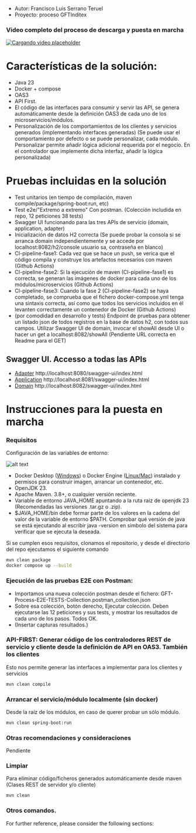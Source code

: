 [//]: # (- METADATOS: //TODO: Añadir más elegantemente   )
- Autor: Francisco Luis Serrano Teruel
- Proyecto: proceso GFTInditex


### Video completo del proceso de descarga y puesta en marcha
[![Cargando video placeholder](http://img.youtube.com/vi/bjlFMKprzbE/0.jpg)](http://www.youtube.com/watch?v=bjlFMKprzbE)

# Características de la solución:
* Java 23
* Docker + compose
* OAS3
* API First.
* El código de las interfaces para consumir y servir las API, se genera automáticamente desde la definición OAS3 de cada uno de los microservicios/módulos.
* Personalización de los comportamientos de los clientes y servicios generados (implementando interfaces generadas) (Se puede usar el comportamiento por defecto o se puede personalizar, cada módulo. Personalizar permite añadir lógica adicional requerida por el negocio. En el controlador que implemente dicha interfaz, añadir la lógica personalizada)

# Pruebas incluidas en la solución
* Test unitarios (en tiempo de compilación, maven compile/package/spring-boot:run, etc)
* Test e2e/"Extremo a extremo" Con postman. (Colección includida en repo, 12 peticiones 38 tests)
* Swagger UI funcionando para las tres APIs de servicio (domain, application, adapter)
* Inicialización de datos H2 correcta (Se puede probar la consola si se arranca domain independientemente y se accede por localhost:8082/h2/console usuario sa, contraseña en blanco)
* CI-pipeline-fase1: Cada vez que se hace un push, se verica que el código compila y construye los artefactos necesarios con maven (Github Actions)
* CI-pipeline-fase2: Si la ejecución de maven (CI-pipeline-fase1) es correcta, se generan las imágenes de docker para cada uno de los módulos/microservicios  (Github Actions)
* CI-pipeline-fase3: Cuando la fase 2 (CI-pipeline-fase2) se haya completado, se comprueba que el fichero docker-compose.yml tenga una sintaxis correcta, así como que todos los servicios incluidos en él levanten correctamente un contenedor de Docker  (Github Actions)
* (por comodidad en desarrollo y tests) Endpoint de pruebas para obtener un listado json de todos registros en la base de datos h2, con todos sus campos. Utilizar Swagger UI de domain, invocar el showAll desde UI o hacer un get a localhost:8082/showAll  (Pendiente URL correcta en Readme para el GET) 

## Swagger UI. Accesso a todas las APIs
- [Adapter](http://localhost:8080/swagger-ui/index.html) http://localhost:8080/swagger-ui/index.html
- [Application](http://localhost:8081/swagger-ui/index.html) http://localhost:8081/swagger-ui/index.html
- [Domain](http://localhost:8082/swagger-ui/index.html) http://localhost:8082/swagger-ui/index.html
 
# Instrucciones para la puesta en marcha
### Requisitos
Configuración de las variables de entorno:

![alt text][captura_env_vars]

[captura_env_vars]: https://github.com/kapeas/gftidtx/blob/main/enviroment-vars.png?raw=true "env vars alt text"

* Docker Desktop ([Windows](https://docs.docker.com/desktop/setup/install/windows-install/)) o Docker Engine ([Linux/Mac](https://docs.docker.com/engine/install/)) instalado y permisos para construir imagen, arrancar un contenedor, etc.
* OpenJDK 23.
* Apache Maven. 3.8+, o cualquier versión reciente.  
* Variable de entorno JAVA_HOME apuntando a la ruta raiz de openjdk 23  (Recomendadas las versiones .tar.gz o .zip).
* $JAVA_HOME/bin debe formar parte de los valores en la cadena del valor de la variable de entorno $PATH. Comprobar qué versión de java se está ejecutando al escribir java -version en simbolo del sistema para verificar que se ejecuta la deseada.


Si se cumplen esos requisitos, clonamos el repositorio, y desde el directorio del repo ejecutamos el siguiente comando
```bash
mvn clean package
docker compose up --build
```

### Ejecución de las pruebas E2E con Postman:
- Importamos una nueva colección postman desde el fichero: GFT-Process-E2E-TESTS-Collection.postman_collection.json
- Sobre esa colección, botón derecho, Ejecutar colección. Deben ejecutarse las 12 peticiones y sus tests, y mostrar los resultados de cada uno de los pasos. Todos OK.
- (Insertar capturas resultados.)

### API-FIRST: Generar código de los contralodores REST de servicio y cliente desde la definición de API en OAS3. También los clientes
Esto nos permite generar las interfaces a implementar para los clientes y servicios

```bash
mvn clean compile
```

### Arrancar el servicio/módulo localmente (sin docker)
Desde la raíz de los módulos, en caso de querer probar un sólo módulo.

```bash
mvn clean spring-boot:run
```

### Otras recomendaciones y consideraciones
Pendiente



### Limpiar
Para eliminar código/ficheros generados automáticamente desde maven (Clases REST de servidor y/o cliente)

```bash
mvn clean
```

### Otros comandos.
For further reference, please consider the following sections:
